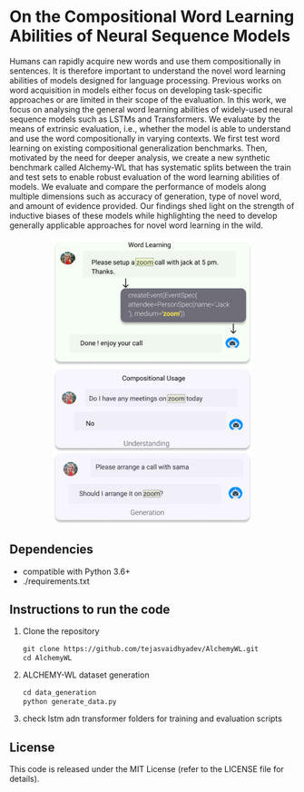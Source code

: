# On the Compositional Word Learning Abilities of Neural Sequence Models

Humans can rapidly acquire new words and use them compositionally in sentences. It is therefore important to understand the novel word learning abilities of models designed for language processing. Previous works on word acquisition in models either focus on developing task-specific approaches or are limited in their scope of the evaluation. In this work, we focus on analysing the general word learning abilities of widely-used neural sequence models such as LSTMs and Transformers. We evaluate by the means of extrinsic evaluation, i.e., whether the model is able to understand and use the word compositionally in varying contexts. We first test word learning on existing compositional generalization benchmarks. Then, motivated by the need for deeper analysis, we create a new synthetic benchmark called Alchemy-WL that has systematic splits between the train and test sets to enable robust evaluation of the word learning abilities of models. We evaluate and compare the performance of models along multiple dimensions such as accuracy of generation, type of novel word, and amount of evidence provided. Our findings shed light on the strength of inductive biases of these models while highlighting the need to develop generally applicable approaches for novel word learning in the wild.


<p align="center">
  <img src="img/top.jpg" width="350"  title="Alchemy-WL">
</p>

## Dependencies
- compatible with Python 3.6+
- ./requirements.txt

## Instructions to run the code
1. Clone the repository
    ```
    git clone https://github.com/tejasvaidhyadev/AlchemyWL.git
    cd AlchemyWL
    ```
2. ALCHEMY-WL dataset generation
    ```
    cd data_generation
    python generate_data.py
    ```
3. check lstm adn transformer folders for training and evaluation scripts

## License
This code is released under the MIT License (refer to the LICENSE file for details).



